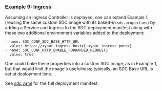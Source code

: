 ### Example 9: Ingress

Assuming an Ingress Controller is deployed, one can extend Example 1 (reusing the same custom SDC image with its baked-in <code>sdc.properties</code>) by adding a Service and Ingress to the SDC deployment manifest along with these two additional environment variables added to the deployment:
  
    - name: SDC_CONF_SDC_BASE_HTTP_URL
      value: https://<your ingress host>[:<your ingress port>]
    - name: SDC_CONF_HTTP_ENABLE_FORWARDED_REQUESTS
      value: true

One could bake these properties into a custom SDC image, as in Example 1, but that would limit the image's usefulness; typically, an SDC Base URL is set at deployment time.

See [sdc.yaml]() for the full deployment manifest.

